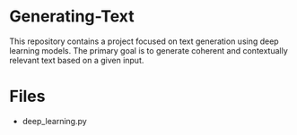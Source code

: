 # Generating-Text
This repository contains a project focused on text generation using deep learning models. The primary goal is to generate coherent and contextually relevant text based on a given input.

# Files
* deep_learning.py
 


